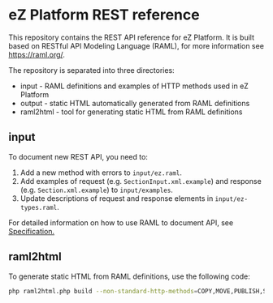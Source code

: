 # eZ Platform REST reference

This repository contains the REST API reference for eZ Platform.
It is built based on RESTful API Modeling Language (RAML), for more information see <https://raml.org/>.

The repository is separated into three directories:

- input - RAML definitions and examples of HTTP methods used in eZ Platform
- output - static HTML automatically generated from RAML definitions
- raml2html - tool for generating static HTML from RAML definitions

## input

To document new REST API, you need to:
 
1. Add a new method with errors to `input/ez.raml`.
2. Add examples of request (e.g. `SectionInput.xml.example`) and response (e.g. `Section.xml.example`) to `input/examples`.
3. Update descriptions of request and response elements in `input/ez-types.raml`.

For detailed information on how to use RAML to document API, see [Specification.](https://github.com/raml-org/raml-spec/blob/master/versions/raml-10/raml-10.md/)

## raml2html

To generate static HTML from RAML definitions, use the following code:

```sh
php raml2html.php build --non-standard-http-methods=COPY,MOVE,PUBLISH,SWAP -t default -o output/ input/ez.raml 
```
